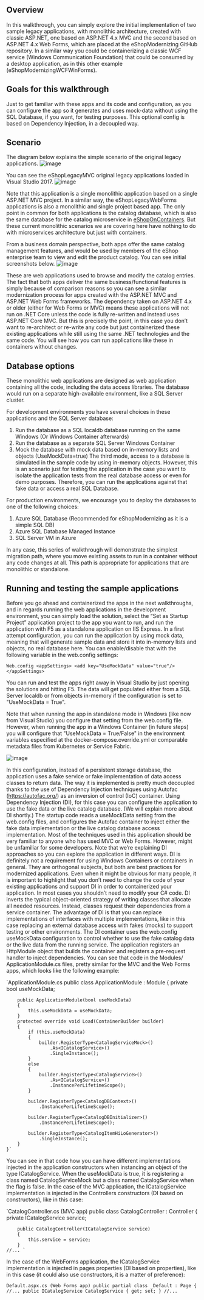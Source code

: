 
##  Overview
In this walkthrough, you can simply explore the initial implementation of two sample legacy applications, with monolithic architecture, created with classic ASP.NET, one based on ASP.NET 4.x MVC and the second based on ASP.NET 4.x Web Forms, which are placed at the eShopModernizing GitHub repository. 
In a similar way you could be containerizing a classic WCF service (Windows Communication Foundation) that could be consumed by a desktop application, as in this other example (eShopModernizingWCFWinForms).

##  Goals for this walkthrough
Just to get familiar with these apps and its code and configuration, as you can configure the app so it generates and uses mock-data without using the SQL Database, if you want, for testing purposes. This optional config is based on Dependency Injection, in a decoupled way.

##  Scenario
The diagram below explains the simple scenario of the original legacy applications.
![image](https://user-images.githubusercontent.com/1712635/30354184-db7f1098-97df-11e7-8e7b-c18c67b8ba2a.png)

You can see the eShopLegacyMVC original legacy applications loaded in Visual Studio 2017.
![image](https://user-images.githubusercontent.com/1712635/30353284-d86d8afc-97d9-11e7-8cd5-276dbca82ce3.png)

Note that this application is a single monolithic application based on a single ASP.NET MVC project. In a similar way, the eShopLegacyWebForms applications is also a monolithic and single project based app. The only point in common for both applications is the catalog database, which is also the same database for the catalog microservice in [eShopOnContainers](https://github.com/dotnet-architecture/eShopOnContainers). But these current monolithic scenarios we are covering here have nothing to do with microservices architecture but just with containers.

From a business domain perspective, both apps offer the same catalog management features, and would be used by members of the eShop enterprise team to view and edit the product catalog. You can see initial screenshots below.
![image](https://user-images.githubusercontent.com/1712635/30354210-0638f3b2-97e0-11e7-82c5-df18197ccdbd.png)
 
These are web applications used to browse and modify the catalog entries. The fact that both apps deliver the same business/functional features is simply because of comparison reasons so you can see a similar modernization process for apps created with the ASP.NET MVC and ASP.NET Web Forms frameworks.
The dependency taken on ASP.NET 4.x or older (either for Web Forms or MVC) means these applications will not run on .NET Core unless the code is fully re-written and instead uses ASP.NET Core MVC. But this is precisely the point, in this case you don’t want to re-architect or re-write any code but just containerized these existing applications while still using the same .NET technologies and the same code. You will see how you can run applications like these in containers without changes.

## Database options
These monolithic web applications are designed as web application containing all the code, including the data access libraries. The database would run on a separate high-available environment, like a SQL Server cluster.

For development environments you have several choices in these applications and the SQL Server database:
1.	Run the database as a SQL localdb database running on the same Windows (Or Windows Container afterwards)
2.	Run the database as a separate SQL Server Windows Container
3.	Mock the database with mock data based on in-memory lists and objects (UseMockData=true) 
The third mode, access to a database is simulated in the sample code by using in-memory objects. However, this is an scenario just for testing the application in the case you want to isolate the application tests from the real database access or even for demo purposes. Therefore, you can run the applications against that fake data or access a real SQL Database. 

For production environments, we encourage you to deploy the databases to one of the following choices:
1.	Azure SQL Database (Recommended for eShopModernizing as it is a simple SQL DB)
2.	Azure SQL Database Managed Instance
3.	SQL Server VM in Azure

In any case, this series of walkthrough will demonstrate the simplest migration path, where you move existing assets to run in a container without any code changes at all. This path is appropriate for applications that are monolithic or standalone.

## Running and testing the sample applications
Before you go ahead and containerized the apps in the next walkthroughs, and in regards running the web applications in the development environment, you can simply load the solution, select the “Set as Startup Project” application project to the app you want to run, and run the application with F5 as a standalone application on IIS Express. 
In a first attempt configuration, you can run the application by using mock data, meaning that will generate sample data and store it into in-memory lists and objects, no real database here. You can enable/disable that with the following variable in the web.config settings:

`Web.config
  <appSettings>
    <add key="UseMockData" value="true"/>
  </appSettings>`

You can run and test the apps right away in Visual Studio by just opening the solutions and hitting F5. 
The data will get populated either from a SQL Server localdb or from objects in-memory if the configuration is set to "UseMockData = True".

Note that when running the app in standalone mode in Windows (like now from Visual Studio) you configure that setting from the web.config file. However, when running the app in a Windows Container (in future steps) you will configure that "UseMockData = True/False" in the environment variables especified at the docker-compose.override.yml or comparable metadata files from Kubernetes or Service Fabric.

![image](https://user-images.githubusercontent.com/1712635/30354850-1905b882-97e4-11e7-9620-ce0f25e5eb5f.png)

In this configuration, instead of a persistent storage database, the application uses a fake service or fake implementation of data access classes to return data. The way it is implemented is pretty much decoupled thanks to the use of Dependency Injection techniques using Autofac (https://autofac.org/) as an inversion of control (IoC) container. Using Dependency Injection (DI), for this case you can configure the application to use the fake data or the live catalog database. (We will explain more about DI shortly.) The startup code reads a useMockData setting from the web.config files, and configures the Autofac container to inject either the fake data implementation or the live catalog database access implementation. 
Most of the techniques used in this application should be very familiar to anyone who has used MVC or Web Forms. However, might be unfamiliar for some developers.
Note that we’re explaining DI approaches so you can explore the application in different ways.
DI is definitely not a requirement for using Windows Containers or containers in general. They are orthogonal subjects, but both are best practices for modernized applications. Even when it might be obvious for many people, it is important to highlight that you don’t need to change the code of your existing applications and support DI in order to containerized your application. In most cases you shouldn’t need to modify your C# code.
DI inverts the typical object-oriented strategy of writing classes that allocate all needed resources. Instead, classes request their dependencies from a service container. The advantage of DI is that you can replace implementations of interfaces with multiple implementations, like in this case replacing an external database access with fakes (mocks) to support testing or other environments. 
The DI container uses the web.config useMockData configuration to control whether to use the fake catalog data or the live data from the running service. The application registers an HttpModule object that builds the container and registers a pre-request handler to inject dependencies. You can see that code in the Modules/ ApplicationModule.cs files, pretty similar for the MVC and the Web Forms apps, which looks like the following example:

`ApplicationModule.cs
    public class ApplicationModule : Module
    {
        private bool useMockData;

        public ApplicationModule(bool useMockData)
        {
            this.useMockData = useMockData;
        }
        protected override void Load(ContainerBuilder builder)
        {
            if (this.useMockData)
            {
                builder.RegisterType<CatalogServiceMock>()
                    .As<ICatalogService>()
                    .SingleInstance();
            }
            else
            {
                builder.RegisterType<CatalogService>()
                    .As<ICatalogService>()
                    .InstancePerLifetimeScope();
            }

            builder.RegisterType<CatalogDBContext>()
                .InstancePerLifetimeScope();

            builder.RegisterType<CatalogDBInitializer>()
                .InstancePerLifetimeScope();

            builder.RegisterType<CatalogItemHiLoGenerator>()
                .SingleInstance();
        }
    }`

You can see in that code how you can have different implementations injected in the application constructors when instancing an object of the type ICatalogService. When the useMockData is true, it is registering a class named CatalogServiceMock but a class named CatalogService when the flag is false. 
In the case of the MVC application, the ICatalogService implementation is injected in the Controllers constructors (DI based on constructors), like in this case:

`CatalogController.cs (MVC app)
    public class CatalogController : Controller
    {
        private ICatalogService service;

        public CatalogController(ICatalogService service)
        {
            this.service = service;
        }
    //... `

In the case of the WebForms application, the ICatalogService implementation is injected in pages properties (DI based on properties), like in this case (it could also use constructors, it is a matter of preference):


`Default.aspx.cs (Web Forms app)
    public partial class _Default : Page
    {
        //...
        public ICatalogService CatalogService { get; set; }
    //... `
